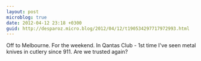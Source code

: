 ```yaml
---
layout: post
microblog: true
date: 2012-04-12 23:18 +0300
guid: http://desparoz.micro.blog/2012/04/12/t190534297717972993.html
---
```

Off to Melbourne. For the weekend. In Qantas Club - 1st time I've seen metal knives in cutlery since 911. Are we trusted again?
